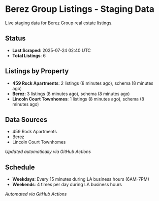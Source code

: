 # Berez Group Listings - Staging Data

Live staging data for Berez Group real estate listings.

## Status

- **Last Scraped**: 2025-07-24 02:40 UTC
- **Total Listings**: 6

## Listings by Property

- **459 Rock Apartments**: 2 listings (8 minutes ago), schema (8 minutes ago)
- **Berez**: 3 listings (8 minutes ago), schema (8 minutes ago)
- **Lincoln Court Townhomes**: 1 listings (8 minutes ago), schema (8 minutes ago)

## Data Sources

- 459 Rock Apartments
- Berez
- Lincoln Court Townhomes

*Updated automatically via GitHub Actions*

## Schedule

- **Weekdays**: Every 15 minutes during LA business hours (6AM-7PM)
- **Weekends**: 4 times per day during LA business hours

*Automated via GitHub Actions*
